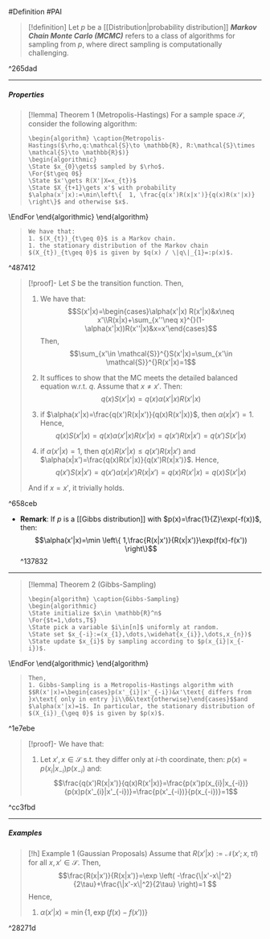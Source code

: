 #Definition #PAI 

> [!definition]
> Let $p$ be a [[Distribution|probability distribution]] ***Markov Chain Monte Carlo (MCMC)*** refers to a class of algorithms for sampling from $p$, where direct sampling is computationally challenging. 

^265dad

---
##### Properties
> [!lemma] Theorem 1 (Metropolis-Hastings)
> For a sample space $\mathcal{S}$, consider the following algorithm:
> ```pseudo
> \begin{algorithm} \caption{Metropolis-Hastings($\rho,q:\mathcal{S}\to \mathbb{R}, R:\mathcal{S}\times \mathcal{S}\to \mathbb{R}$)}
> \begin{algorithmic}
> \State $x_{0}\gets$ sampled by $\rho$.
> \For{$t\geq 0$}
> \State $x'\gets R(X'|X=x_{t})$
> \State $X_{t+1}\gets x'$ with probability $\alpha(x'|x):=\min\left\{  1, \frac{q(x')R(x|x')}{q(x)R(x'|x)}  \right\}$ and otherwise $x$.
\EndFor
\end{algorithmic}
\end{algorithm}
> ```
> We have that:
> 1. $(X_{t})_{t\geq 0}$ is a Markov chain.
> 1. the stationary distribution of the Markov chain $(X_{t})_{t\geq 0}$ is given by $q(x) / \|q\|_{1}=:p(x)$.  

^487412

> [!proof]-
> Let $S$ be the transition function. Then, 
> 1. We have that: $$S(x'|x)=\begin{cases}\alpha(x'|x) R(x'|x)&x\neq x'\\R(x|x)+\sum_{x''\neq x}^{}(1-\alpha(x'|x))R(x''|x)&x=x'\end{cases}$$Then, $$\sum_{x'\in \mathcal{S}}^{}S(x'|x)=\sum_{x'\in \mathcal{S}}^{}R(x'|x)=1$$
> 
> 1. It suffices to show that the MC meets the detailed balanced equation w.r.t. $q$. Assume that $x\neq x'$. Then: $$q(x)S(x'|x)=q(x)\alpha(x'|x)R(x'|x)$$
> 	1. if $\alpha(x'|x)=\frac{q(x')R(x|x')}{q(x)R(x'|x)}$, then $\alpha(x|x')=1$. Hence, $$q(x)S(x'|x)=q(x)\alpha(x'|x)R(x'|x)=q(x')R(x|x')=q(x')S(x'|x)$$
> 	2. if $\alpha(x'|x)=1$, then $q(x)R(x'|x)\leq q(x')R(x|x')$ and $\alpha(x|x')=\frac{q(x)R(x'|x)}{q(x')R(x|x')}$. Hence, $$q(x')S(x|x')=q(x')\alpha(x|x')R(x|x')=q(x)R(x'|x)=q(x)S(x'|x)$$
> 	
> 	And if $x=x'$, it trivially holds. 

^658ceb

- **Remark**: If $p$ is a [[Gibbs distribution]] with $p(x)=\frac{1}{Z}\exp(-f(x))$, then:$$\alpha(x'|x)=\min \left\{  1,\frac{R(x|x')}{R(x|x')}\exp(f(x)-f(x'))  \right\}$$ ^137832

---
> [!lemma] Theorem 2 (Gibbs-Sampling)
> ```pseudo
> \begin{algorithm} \caption{Gibbs-Sampling}
> \begin{algorithmic}
> \State initialize $x\in \mathbb{R}^n$
> \For{$t=1,\dots,T$}
> \State pick a variable $i\in[n]$ uniformly at random.
> \State set $x_{-i}:=(x_{1},\dots,\widehat{x_{i}},\dots,x_{n})$
> \State update $x_{i}$ by sampling according to $p(x_{i}|x_{-i})$. 
>
\EndFor
\end{algorithmic}
\end{algorithm}
> ```
> Then, 
> 1. Gibbs-Sampling is a Metropolis-Hastings algorithm with $$R(x'|x)=\begin{cases}p(x'_{i}|x'_{-i})&x'\text{ differs from }x\text{ only in entry }i\\0&\text{otherwise}\end{cases}$$and $\alpha(x'|x)=1$. In particular, the stationary distribution of $(X_{i})_{\geq 0}$ is given by $p(x)$.

^1e7ebe

> [!proof]-
> We have that:
> 1. Let $x',x\in \mathcal{S}$ s.t. they differ only at $i$-th coordinate, then: $p(x)=p(x_{i}|x_{-i})p(x_{-i})$ and: $$\frac{q(x')R(x|x')}{q(x)R(x'|x)}=\frac{p(x')p(x_{i}|x_{-i})}{p(x)p(x'_{i}|x'_{-i})}=\frac{p(x'_{-i})}{p(x_{-i})}=1$$

^cc3fbd

---
##### Examples 
> [!h] Example 1 (Gaussian Proposals)
> Assume that $R(x'|x):=\mathcal{N}(x';x,\tau I)$ for all $x,x'\in \mathcal{S}$. Then, $$\frac{R(x|x')}{R(x|x')}=\exp \left( -\frac{\|x'-x\|^2}{2\tau}+\frac{\|x'-x\|^2}{2\tau} \right)=1 $$Hence, 
> 1. $\alpha(x'|x)=\min\{ 1,\exp(f(x)-f(x')) \}$

^28271d
